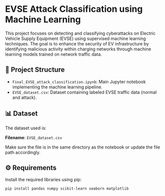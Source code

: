 # EVSE Attack Classification using Machine Learning

This project focuses on detecting and classifying cyberattacks on Electric Vehicle Supply Equipment (EVSE) using supervised machine learning techniques. The goal is to enhance the security of EV infrastructure by identifying malicious activity within charging networks through machine learning models trained on network traffic data.

## 📁 Project Structure

- `Final_EVSE_attack_classification.ipynb`: Main Jupyter notebook implementing the machine learning pipeline.
- `EVSE_dataset.csv`: Dataset containing labeled EVSE traffic data (normal and attack).

## 📊 Dataset

The dataset used is:

**Filename**: `EVSE_dataset.csv`

Make sure the file is in the same directory as the notebook or update the file path accordingly.

## ⚙️ Requirements

Install the required libraries using pip:

```bash
pip install pandas numpy scikit-learn seaborn matplotlib
